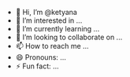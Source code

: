 - 👋 Hi, I’m @ketyana
- 👀 I’m interested in ...
- 🌱 I’m currently learning ...
- 💞️ I’m looking to collaborate on ...
- 📫 How to reach me ...
- 😄 Pronouns: ...
- ⚡ Fun fact: ...

<!---
ketyana/ketyana is a ✨ special ✨ repository because its `README.md` (this file) appears on your GitHub profile.
You can click the Preview link to take a look at your changes.
--->
